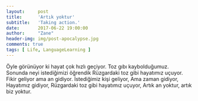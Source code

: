 ```yaml
---
layout:     post
title:      'Artık yoktur'
subtitle:   'Taking action.'
date:       2017-06-22 19:00:00
author:     "Zane"
header-img: img/post-apocalypse.jpg
comments: true
tags: [ Life, LanguageLearning ]
---
```


Öyle görünüyor ki hayat çok hızlı geçiyor. 
Toz gıbı kaybolduğumuz.
Sonunda neyi istediğimizi öğrendik
Rüzgardaki toz gibi hayatımız uçuyor.
Fikir geliyor ama an gidiyor.
İstediğimiz kişi geliyor,
Ama zaman gidiyor,
Hayatımız gidiyor,
Rüzgardaki toz gibi hayatımız uçuyor,
Artık an yoktur, artık biz yoktur.
